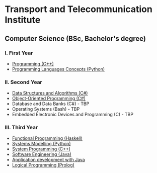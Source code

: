 # Transport and Telecommunication Institute
## Computer Science (BSc, Bachelor's degree)

### I. First Year
* [Programming (C++)](https://github.com/DV1X3R/tti-projects/tree/master/cpp-programming)
* [Programming Languages Concepts (Python)](https://github.com/DV1X3R/tti-projects/tree/master/python-concepts)

### II. Second Year
* [Data Structures and Algorithms (C#)](https://github.com/DV1X3R/tti-projects/tree/master/cs-data-structures-and-algorithms)
* [Object-Oriented Programming (C#)](https://github.com/DV1X3R/tti-projects/tree/master/cs-object-oriented-programming)
* Database and Data Banks (C#) - TBP
* Operating Systems (Bash) - TBP
* Embedded Electronic Devices and Programming (C) - TBP

### III. Third Year
* [Functional Programming (Haskell)](https://github.com/DV1X3R/tti-projects/tree/master/haskell-functional-programming)
* [Systems Modelling (Python)](https://github.com/DV1X3R/tti-projects/tree/master/python-systems-modelling)
* [System Programming (C++)](https://github.com/DV1X3R/tti-projects/tree/master/cpp-system-programming)
* [Software Engineering (Java)](https://github.com/DV1X3R/tti-projects/tree/master/java-software-engineering)
* [Application development with Java](https://github.com/DV1X3R/tti-projects/tree/master/java-application-development)
* [Logical Programming (Prolog)](https://github.com/DV1X3R/tti-projects/tree/master/prolog-logical-programming)
